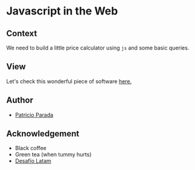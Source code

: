 # Javascript in the Web

## Context

We need to build a little price calculator using `js` and some basic queries.

## View

Let's check this wonderful piece of software [here.](https://pelafustan.github.io/js_in_web-challenge_01/)

## Author

* [Patricio Parada](https://github.com/pelafustan)

## Acknowledgement

* Black coffee
* Green tea (when tummy hurts)
* [Desafío Latam](https://desafiolatam.com)
